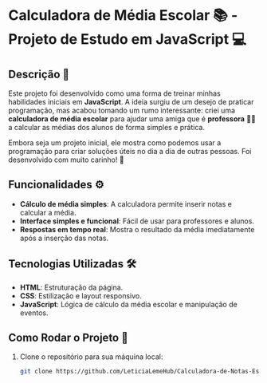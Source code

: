# Calculadora de Média Escolar 📚 - Projeto de Estudo em JavaScript 💻

## Descrição 📝

Este projeto foi desenvolvido como uma forma de treinar minhas habilidades iniciais em **JavaScript**. A ideia surgiu de um desejo de praticar programação, mas acabou tomando um rumo interessante: criei uma **calculadora de média escolar** para ajudar uma amiga que é **professora** 👩‍🏫 a calcular as médias dos alunos de forma simples e prática.

Embora seja um projeto inicial, ele mostra como podemos usar a programação para criar soluções úteis no dia a dia de outras pessoas. Foi desenvolvido com muito carinho! 💖

## Funcionalidades ⚙️

- **Cálculo de média simples**: A calculadora permite inserir notas e calcular a média.
- **Interface simples e funcional**: Fácil de usar para professores e alunos.
- **Respostas em tempo real**: Mostra o resultado da média imediatamente após a inserção das notas.

## Tecnologias Utilizadas 🛠️

- **HTML**: Estruturação da página.
- **CSS**: Estilização e layout responsivo.
- **JavaScript**: Lógica de cálculo da média escolar e manipulação de eventos.

## Como Rodar o Projeto 🚀

1. Clone o repositório para sua máquina local:
   ```bash
   git clone https://github.com/LeticiaLemeHub/Calculadora-de-Notas-Escolares.git
